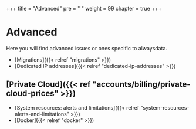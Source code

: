 +++
title = "Advanced"
pre = "<i class='fas fa-fw fa-asterisk'></i> "
weight = 99
chapter = true
+++

# Advanced

Here you will find advanced issues or ones specific to alwaysdata.

- [Migrations]({{< relref "migrations" >}})
- [Dedicated IP addresses]({{< relref "dedicated-ip-addresses" >}})

## [Private Cloud]({{< ref "accounts/billing/private-cloud-prices" >}})

- [System resources: alerts and limitations]({{< relref "system-resources-alerts-and-limitations" >}})
- [Docker]({{< relref "docker" >}})
